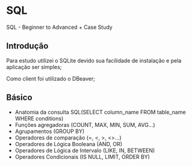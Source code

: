 # SQL
SQL - Beginner to Advanced +  Case Study

## Introdução
Para estudo utilizei o SQLite devido sua facilidade de instalação e pela aplicação ser simples;

Como client foi utilizado o DBeaver;

## Básico
- Anatomia da consulta SQL(SELECT column_name FROM table_name WHERE conditions)
- Funções agregadoras (COUNT, MAX, MIN, SUM, AVG...)
- Agrupamentos (GROUP BY)
- Operadores de comparação (=, <, >, <>...)
- Operadores de Lógica Booleana (AND, OR)
- Operadores de Lógica de Intervalo (LIKE, IN, BETWEEN)
- Operadores Condicionais (IS NULL, LIMIT, ORDER BY)

